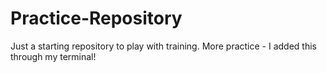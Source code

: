 # Practice-Repository
Just a starting repository to play with training.
More practice - I added this through my terminal!
